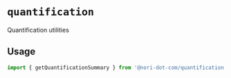 # `quantification`

Quantification utilities

## Usage

```ts
import { getQuantificationSummary } from '@nori-dot-com/quantification';
```
